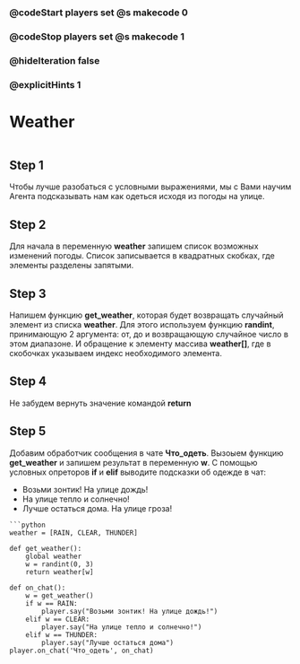### @codeStart players set @s makecode 0
### @codeStop players set @s makecode 1

### @hideIteration false 
### @explicitHints 1


# Weather

```python
```

## Step 1
Чтобы лучше разобаться с условными выражениями, мы с Вами научим Агента подсказывать нам как одеться исходя из погоды на улице.


## Step 2
Для начала в переменную **weather** запишем список возможных изменений погоды. Список записывается в квадратных скобках, где элементы разделены запятыми.

## Step 3
Напишем функцию **get_weather**, которая будет возвращать случайный элемент из списка **weather**. Для этого используем функцию **randint**, принимающую 2 аргумента: от, до и возвращающую случайное число в этом диапазоне. И обращение к элементу массива **weather[]**, где в скобочках указываем индекс необходимого элемента.

## Step 4
Не забудем вернуть значение командой **return**

## Step 5
Добавим обработчик сообщения в чате **Что_одеть**. Вызоыем функцию **get_weather** и запишем результат в переменную **w**. С помощью условных опреторов **if** и **elif** выводите подсказки об одежде в чат:

- Возьми зонтик! На улице дождь!
- На улице тепло и солнечно!
- Лучше остаться дома. На улице гроза!
 

```ghost
```python
weather = [RAIN, CLEAR, THUNDER]

def get_weather():
    global weather
    w = randint(0, 3)
    return weather[w]

def on_chat():
    w = get_weather()
    if w == RAIN:
        player.say("Возьми зонтик! На улице дождь!")
    elif w == CLEAR:
        player.say("На улице тепло и солнечно!")
    elif w == THUNDER:
        player.say("Лучше остаться дома")
player.on_chat('Что_одеть', on_chat)
```

